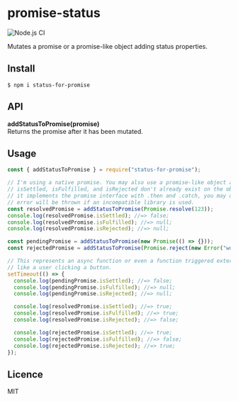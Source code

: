 # promise-status

![Node.js CI](https://github.com/brainomite/status-for-promise/workflows/Node.js%20CI/badge.svg)

Mutates a promise or a promise-like object adding status properties.

## Install

`$ npm i status-for-promise`

## API

__addStatusToPromise(promise)__<br>
Returns the promise after it has been mutated.

## Usage

```js
const { addStatusToPromise } = require("status-for-promise");

// I'm using a native promise. You may also use a promise-like object as long as
// isSettled, isFulfilled, and isRejected don't already exist on the object, and
// it implements the promise interface with .then and .catch, you may use it. An
// error will be thrown if an incompatible library is used.
const resolvedPromise = addStatusToPromise(Promise.resolve(123));
console.log(resolvedPromise.isSettled); //=> false;
console.log(resolvedPromise.isFulfilled); //=> null;
console.log(resolvedPromise.isRejected); //=> null;

const pendingPromise = addStatusToPromise(new Promise(() => {}));
const rejectedPromise = addStatusToPromise(Promise.reject(new Error("wow")));

// This represents an async function or even a function triggered externally
// like a user clicking a button.
setTimeout(() => {
  console.log(pendingPromise.isSettled); //=> false;
  console.log(pendingPromise.isFulfilled); //=> null;
  console.log(pendingPromise.isRejected); //=> null;

  console.log(resolvedPromise.isSettled); //=> true;
  console.log(resolvedPromise.isFulfilled); //=> true;
  console.log(resolvedPromise.isRejected); //=> false;

  console.log(rejectedPromise.isSettled); //=> true;
  console.log(rejectedPromise.isFulfilled); //=> false;
  console.log(rejectedPromise.isRejected); //=> true;
});
```

## Licence

MIT
